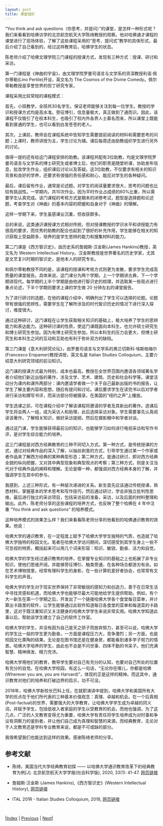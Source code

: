 ```yaml
---
layout: post
title: 课堂组织
---
```


“You think and ask questions（你思考，并提问）”的课堂，是怎样一种形式呢？我们来看看到哈佛访学的北京航空航天大学陈绮教授的观察。他对哈佛通才课程的课堂进行了现场体验，了解了这些课程采用的“思考、提问式”教学的具体形式，最后介绍了自己看到的，经过这样教育后，哈佛学生的状态。

陈老师介绍了哈佛文理学院三门课程的授课方式，发现有三种方式：授课、研讨和采访。

第一门课程是《神曲的宇宙》，由文理学院罗曼司语言与文学系的资深教授利诺·佩尔蒂勒(Lino Pertile)开设，英文名为 The Cosmos of the Divine Comedy。佩尔蒂勒教授是享誉世界的但丁研究专家。

课程采用比较常规的课程模式：

首先，小班教学，全班共30名学生。保证老师能够关注到每一位学生。教授的学识和授课方式均是高水准。旁征博引，信息量极大，真正做到了通而识。因此，该课程不仅吸引了在校本科生，也吸引了校内外各界人士慕名而来，所以课堂上既能看到普通的学生，也可以看到白发苍苍的老人。

其次，上课前，教师会在课程系统中告知学生需要提前阅读的材料和需要思考的问题；上课时，教师讲授为主，学生讨论为辅。课后每周还由助教组织学生进行另外的讨论。

值得一提的还有给这门课程安排的助教。该课程共配有3位助教，均是文理学院罗曼司语言与文学系的博士研究生或者博士后，他们的职责是随堂听课，协助发布信息，批改学生作业，组织课后讨论以及答疑。这3位助教，不仅要求有相关的知识背景和良好的学养，还要求有很强的责任感和耐心，能应对学生的各种疑问。

最后，课后留有作业，通常是论述题。对学生的阅读量要求很大，思考的问题也比较有挑战性。一学期内，共10次作业。因为平时作业占成绩的60%比重，所以需要学生认真完成。该门课程的考核方式是期末的闭卷考试，题型是选择题和论述题，考查学生对《神曲》的基本内容的把握和自身对于《神曲》的理解。

这样一学期下来，学生虽感课业沉重，但收获颇多。

总的来说，这类通识课授课方式相对传统，但对授课教授的学识水平和讲授能力有很高的要求，而优秀的助教的配合也起到了很好的补充作用，学生能够在相关的知识获取上受益颇多，培养的是学生思辨的能力和搜集材料的能力。

第二门课是《西方智识史》，由历史系的詹姆斯·汉金斯(James Hankins)教授，英文名为 Western Intellectual History。汉金斯教授是世界著名的历史学家，尤其是文艺复兴时期的智识史，是他本人的研究专长。

和佩尔蒂勒教授不同的是，该课程的授课和考核方式则更为发散，要求学生完成高质量的课堂报告。具体来说，这门课分为两个学期，上一个学期讲古典，下一个学期讲现代。每学期的上半个学期是由他进行智识史的梳理，并选取某一些观点进行重点论述，下半个学期则要求上课的学生做 20 分钟左右的课堂报告。

为了进行研讨的选题，在他的课程介绍中，明确列出了学生可以选择的论题。论题带有很强的思辨性，需要学生在了解所涉及的时代智识历史的情况下进行深入探讨，难度很大。

通过这种研讨，这门课程在让学生获取相关知识的基础上，极大培养了学生的思辨能力和表达能力。这种研讨课的性质，使这门课既面向本科生，也允许硕士研究生和博士研究生参加。因为有博士研究生参加，所以本科生的压力会更大，但博士研究生和本科生之间的互动和互助也有利于弥补双方的缺陷。

第三门课是《意大利研究论坛》，由罗曼司语言与文学系的弗兰切斯科·埃斯帕梅尔(Francesco Erspamer)教授讲授，英文名是 Italian Studies Colloquium，主要介绍意大利研究领域的前沿知识。

这门课的授课方式最为特别，成本也最高。教授在全世界范围内邀请各领域著名学者介绍他们新近出版的著作，涉及文学、艺术、建筑、历史和社会科学等。课堂活动分为课内和课外两部分：课内邀请学者做一个关于自己最新出版的书的报告，让学生了解主要内容和思想，随后有提问和讨论。课后要求学生在读完书以后对学者进行采访和撰写书评，而采访部分将被摄录，在美国的“纽约之声”上播放。

学生选课之前，可在课程介绍中了解该课程将邀请的学者及其新出的著作。选课后学生将会两人一组，成为采访人和助理，此后选择采访对象。学生需要事先认真阅读该著作，了解相关知识，做好采访提纲，然后在摄影棚中和学者对谈。

通过这门课，学生能够获得最前沿的知识，也能够学习如何进行电视采访和写作书评，是对学生综合能力的培养。

这三门课程是对西方经典教育的三种不同切入方式。第一种方式，是传统授课的方式，通过对经典作品的深入了解，以抽丝剥茧的方式，引导学生通过某一个作家或者作品来了解西方经典的某种典型形态；第二种方式，是通过研讨，即对西方经典全貌的纵向把握，又对其中典型现象和典型观点的考察；第三种方式，则是关注当代对于经典作品的阐释和理解。无论是哪一种，都强调对西方经典本身的了解，并强调学生在其中的参与。

我感到，上述三种形式，有一种层次递进的关系。新生首先应该通过传统授课，熟悉材料，掌握基本的学术思考和写作技巧，然后通过研讨，学会非独立批判性思维，最后进行独立的采访项目，包括采访前的准备，采访，以及后面的材料整理和输出。此外，陈老师分享的这些课程的培养方式，也反映了整个哈佛在 4 年中注重 “You think and ask questions” 的培养模式。

这种培养模式的效果怎么样？我们来看看陈老师分享的他看到的哈佛通识教育的效果。他说：

哈佛大学的通识教育，在一定程度上赋予了哈佛大学学生独特的气质，也造就了哈佛大学独特的校园文化。笔者在哈佛大学访问期间，深切感受到其学生身上一些不可忽视的特质，概括起来可以用几个词来形容：知识、敏锐、勤奋、活力和自觉。

哈佛大学的学生经过通识教育的培养，在掌握专业知识的基础之上也拓展了非专业知识，使他们思维开阔，并能够旁征博引、触类旁通，在各种场合都游刃有余。如在艺术博物馆里，经常有理科学生的身影，在一些计算机爱好者协会，也常常有文科学生的声音。

哈佛大学的学生对于现实世界保持了非常敏锐的感知力和创造力，善于在日常生活中寻找灵感和机遇，而哈佛大学也能够尽最大可能地给学生提供帮助。例如，有个大一新生在第一个学期之后，开发出了一个链接哈佛大学各个食堂每日菜单，并计算出卡路里的软件，让学生能够通过此软件知道每日各食堂的菜单和每道菜的卡路里，这对于既注重知识又关注健身的哈佛大学学生来说非常实用。哈佛大学知道此事以后，帮助该学生建立了自己的软件工作室。

哈佛大学的学生，并没有因为自己是天之骄子而放弃努力，甚至可以说，哈佛大学的学生比一般的学生更为勤奋。一方面是课程压力大，竞争激烈；另一方面，也是校园文化熏陶的结果。无论是在图书馆还是在健身房，都能看到诸多学子努力的情景。哈佛大学培养的学生，由此也不会是不问世事、四体不勤的书呆子。他们充满智慧、精神焕发、精力充沛。

哈佛大学用他们的教育，教导学生要对自己有充分的认知，也要对自己所处的位置有充分的自觉。在哈佛大学校园，有这么一句话，“无论你在哪儿，你都是哈佛(Wherever you are, you are Harvard)”，体现的正是这样的精神。而这其中，通识教育对他们的培养和打破边界的启示，功不可没。

2018年，哈佛大学新校长巴科上任，在就职演讲中提到，哈佛大学和美国所有大学的优点在于他们所代表的三种基本价值观念：真理、卓越和机会。在一个后真相(Post-factual)的世界，需要强大的大学教育，让哈佛大学学生成为卓越的同义词，并赋予学生，包括低收入者家庭的学生以受教育的机会。而他也强调，为了这几点，广泛的人文教育变得尤为重要，哈佛大学有责任将学生培养成为对时事和争议有洞察力的鉴别者，并让他们自己成为真理和智慧的来源。而经典教育，无论对于人文教育还是学科专业教育来说，都是不可或缺的部分。

我很希望我们也能达到这样的效果。感谢陈绮老师的分享。

## 参考文献

- 陈绮，美国当代大学经典教育初探 —— 以哈佛大学通识教育改革下的经典教育为例[J]. 北京航空航天大学学报(社会科学版), 2020, 33(1): 41-47. [网页链接](http://html.rhhz.net/BJHKHTDXXBSKB/20200107.htm)

- 詹姆斯·汉金斯 (James Hankins),《西方智识史》(Western Intellectual History), [网页链接](https://scholar.harvard.edu/jameshankins/classes/western-intellectual-history-greco-roman-antiquity)

- ITAL 201R - Italian Studies Colloquium, 2018, [网页链接](https://canvas.harvard.edu/courses/38200/assignments/syllabus)

<br/>

|[Index](./) | [Previous](4-3-experience) | [Next](5-summary)|
